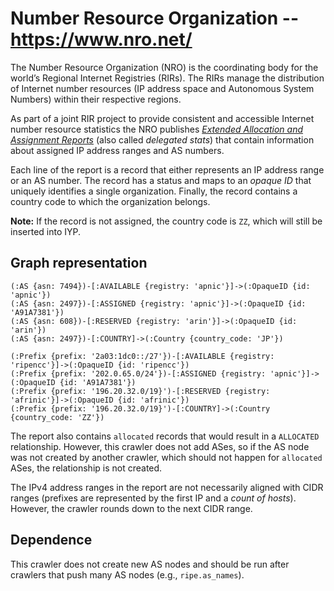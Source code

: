 # Number Resource Organization -- https://www.nro.net/

The Number Resource Organization (NRO) is the coordinating body for the world’s Regional Internet
Registries (RIRs). The RIRs manage the distribution of Internet number resources (IP address space
and Autonomous System Numbers) within their respective regions.

As part of a joint RIR project to provide consistent and accessible Internet number resource
statistics the NRO publishes [*Extended Allocation and Assignment
Reports*](https://www.nro.net/about/rirs/statistics/) (also called *delegated stats*) that contain
information about assigned IP address ranges and AS numbers.

Each line of the report is a record that either represents an IP address range or an AS number. The
record has a status and maps to an *opaque ID* that uniquely identifies a single organization.
Finally, the record contains a country code to which the organization belongs.

**Note:** If the record is not assigned, the country code is `ZZ`, which will still be inserted into
IYP.

## Graph representation

```Cypher
(:AS {asn: 7494})-[:AVAILABLE {registry: 'apnic'}]->(:OpaqueID {id: 'apnic'})
(:AS {asn: 2497})-[:ASSIGNED {registry: 'apnic'}]->(:OpaqueID {id: 'A91A7381'})
(:AS {asn: 608})-[:RESERVED {registry: 'arin'}]->(:OpaqueID {id: 'arin'})
(:AS {asn: 2497})-[:COUNTRY]->(:Country {country_code: 'JP'})

(:Prefix {prefix: '2a03:1dc0::/27'})-[:AVAILABLE {registry: 'ripencc'}]->(:OpaqueID {id: 'ripencc'})
(:Prefix {prefix: '202.0.65.0/24'})-[:ASSIGNED {registry: 'apnic'}]->(:OpaqueID {id: 'A91A7381'})
(:Prefix {prefix: '196.20.32.0/19}')-[:RESERVED {registry: 'afrinic'}]->(:OpaqueID {id: 'afrinic'})
(:Prefix {prefix: '196.20.32.0/19}')-[:COUNTRY]->(:Country {country_code: 'ZZ'})
```

The report also contains `allocated` records that would result in a `ALLOCATED` relationship.
However, this crawler does not add ASes, so if the AS node was not created by another crawler, which
should not happen for `allocated` ASes, the relationship is not created.

The IPv4 address ranges in the report are not necessarily aligned with CIDR ranges (prefixes are
represented by the first IP and a *count of hosts*). However, the crawler rounds down to the next
CIDR range.

## Dependence

This crawler does not create new AS nodes and should be run after crawlers that push many AS nodes
(e.g., `ripe.as_names`).
